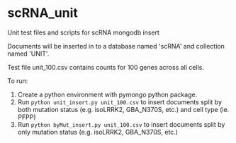 # scRNA_unit
Unit test files and scripts for scRNA mongodb insert

Documents will be inserted in to a database named 'scRNA' and collection named 'UNIT'.

Test file unit_100.csv contains counts for 100 genes across all cells. 

To run:
1. Create a python environment with pymongo python package.
2. Run ``` python unit_insert.py unit_100.csv ``` to insert documents split by both mutation status (e.g. isoLRRK2, GBA_N370S, etc.) and cell type (ie. PFPP)
3. Run ``` python byMut_insert.py unit_100.csv ``` to insert documents split by only mutation status (e.g. isoLRRK2, GBA_N370S, etc.) 
